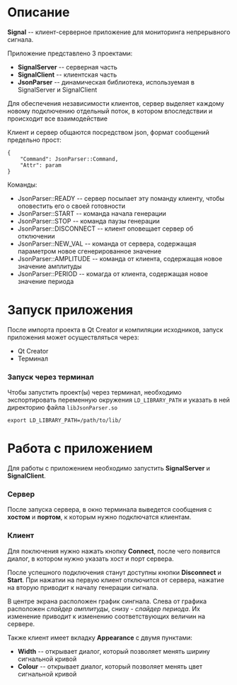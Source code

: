 # Описание
**Signal** -- клиент-серверное приложение для мониторинга непрерывного сигнала.

Приложение представлено 3 проектами:

* **SignalServer** -- серверная часть
* **SignalClient** -- клиентская часть
* **JsonParser** -- динамическая библиотека, используемая в SignalServer и SignalClient

Для обеспечения независимости клиентов, сервер выделяет каждому новому подключению отдельный поток, в котором впоследствии и происходит все взаимодействие

Клиент и сервер общаются посредством json, формат сообщений предельно прост:

```
{ 
	"Command": JsonParser::Command,
	"Attr": param 
}
```

Команды:

* JsonParser::READY -- сервер посылает эту поманду клиенту, чтобы оповестить его о своей готовности
* JsonParser::START -- команда начала генерации
* JsonParser::STOP -- команда паузы генерации
* JsonParser::DISCONNECT -- клиент оповещает сервер об отключении
* JsonParser::NEW_VAL -- команда от сервера, содержащая параметром новое сгенерированное значение
* JsonParser::AMPLITUDE -- команда от клиента, содержащая новое значение амплитуды
* JsonParser::PERIOD -- комагда от клиента, содержащая новое значение периода

# Запуск приложения
После импорта проекта в Qt Creator и компиляции исходников, запуск приложения может осуществляться через:

*  Qt Creator
*  Терминал


### Запуск через терминал
Чтобы запустить проект(ы) через терминал, необходимо экспортировать переменную окружения `LD_LIBRARY_PATH` и указать в ней директорию файла `libJsonParser.so`

``` 
export LD_LIBRARY_PATH=/path/to/lib/
```

# Работа с приложением
Для работы с приложением необходимо запустить **SignalServer** и **SignalClient**.

### Сервер
После запуска сервера, в окно терминала выведется сообщения с **хостом** и **портом**, к которым нужно подключатся клиентам.

### Клиент
Для поключения нужно нажать кнопку **Connect**, после чего появится диалог, в котором нужно указать хост и порт сервера.

После успешного подключения станут доступны кнопки **Disconnect** и **Start**. При нажатии на первую клиент отключится от сервера, нажатие на вторую приводит к началу генерации сигнала.

В центре экрана расположен график сингнала. Слева от графика расположен *слайдер амплитуды*, снизу - *слайдер периода*.
Их изменение приводит к изменению соответствующих величин на сервере.

Также клиент имеет вкладку **Appearance** c двумя пунктами:

* **Width** -- открывает диалог, который позволяет менять ширину сигнальной кривой
* **Colour** -- открывает диалог, который позволяет менять цвет сигнальной кривой
